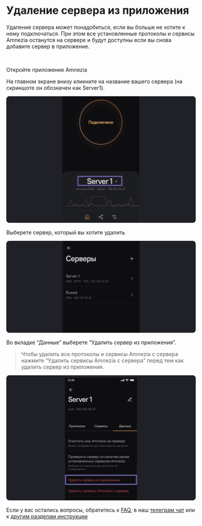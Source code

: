 # Удаление сервера из приложения 

Удаление сервера может понадобиться, если вы больше не хотите к нему подключаться. 
При этом все установленные протоколы и сервисы Amnezia останутся на сервере и будут доступны если вы снова добавите сервер в приложение.   

&nbsp;

 Откройте приложение Amnezia


 На главном экране внизу кликните на название вашего сервера (на скриншоте он обозначен как Server1). 

![](https://raw.githubusercontent.com/amnezia-vpn/amnezia.org-content/master/docs/ru/instructions/12_delete-server/img/ds_ru_1.png)

Выберете сервер, который вы хотите удалить

![](https://raw.githubusercontent.com/amnezia-vpn/amnezia.org-content/master/docs/ru/instructions/12_delete-server/img/ds_ru_2.png)

Во вкладке “Данные” выберете “Удалить сервер из приложения”.

> Чтобы удалить все протоколы и сервисы Amnezia с сервера нажмите “Удалить сервисы Amnezia с сервера” перед тем как удалить сервер из приложения.

![](https://raw.githubusercontent.com/amnezia-vpn/amnezia.org-content/master/docs/ru/instructions/12_delete-server/img/ds_ru_3.png)


Если у вас остались вопросы, обратитесь к [FAQ], в наш [телеграм чат] или к [другим разделам инструкции]


[about-int-link]: /about
[FAQ]: ../faq
[телеграм чат]: https://t.me/amnezia_vpn
[другим разделам инструкции]: ../instructions







